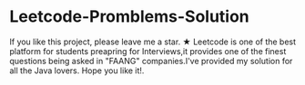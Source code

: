 # Leetcode-Promblems-Solution
If you like this project, please leave me a star. ★
Leetcode is one of the best platform for students preapring for Interviews,it provides one of the finest questions being asked in "FAANG"
companies.I've provided my solution for all the Java lovers.
Hope you like it!.
